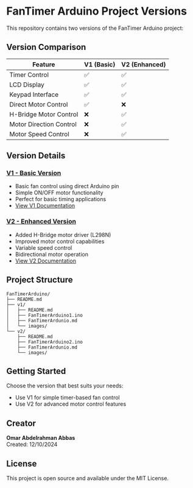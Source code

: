 # FanTimer Arduino Project Versions

This repository contains two versions of the FanTimer Arduino project:

## Version Comparison

| Feature | V1 (Basic) | V2 (Enhanced) |
|---------|------------|---------------|
| Timer Control | ✅ | ✅ |
| LCD Display | ✅ | ✅ |
| Keypad Interface | ✅ | ✅ |
| Direct Motor Control | ✅ | ❌ |
| H-Bridge Motor Control | ❌ | ✅ |
| Motor Direction Control | ❌ | ✅ |
| Motor Speed Control | ❌ | ✅ |

## Version Details

### [V1 - Basic Version](./v1/)
- Basic fan control using direct Arduino pin
- Simple ON/OFF motor functionality
- Perfect for basic timing applications
- [View V1 Documentation](./v1/README.md)

### [V2 - Enhanced Version](./v2/)
- Added H-Bridge motor driver (L298N)
- Improved motor control capabilities
- Variable speed control
- Bidirectional motor operation
- [View V2 Documentation](./v2/README.md)

## Project Structure
```
FanTimerArduino/
├── README.md
├── v1/
│   ├── README.md
│   ├── FanTimerArduino1.ino
│   ├── FanTimerArdunio.md
│   └── images/
└── v2/
    ├── README.md
    ├── FanTimerArduino2.ino
    ├── FanTimerArdunio.md
    └── images/
```

## Getting Started
Choose the version that best suits your needs:
- Use V1 for simple timer-based fan control
- Use V2 for advanced motor control features

## Creator
**Omar Abdelrahman Abbas**  
Created: 12/10/2024

## License
This project is open source and available under the MIT License.
